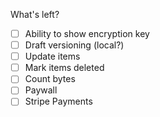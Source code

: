 What's left?

- [ ] Ability to show encryption key
- [ ] Draft versioning (local?)
- [ ] Update items
- [ ] Mark items deleted
- [ ] Count bytes
- [ ] Paywall
- [ ] Stripe Payments
